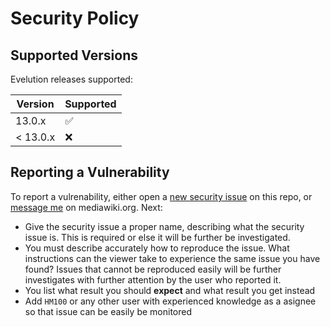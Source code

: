 # Security Policy

## Supported Versions

Evelution releases supported:

| Version    | Supported          |
| ---------- | ------------------ |
| 13.0.x     | :white_check_mark: |
| < 13.0.x   | :x:                |

## Reporting a Vulnerability

To report a vulrenability, either open a [new security issue](https://github.com/AWikia/SkinEvelution/security/advisories/new) on this repo, or [message me](https://www.mediawiki.org/wiki/Special:EmailUser/Giorgos456) on mediawiki.org. Next:
- Give the security issue a proper name, describing what the security issue is. This is required or else it will be further be investigated.
- You must describe accurately how to reproduce the issue. What instructions can the viewer take to experience the same issue you have found? Issues that cannot be reproduced easily will be further investigates with further attention by the user who reported it.
- You list what result you should **expect** and what result you get instead
- Add ``HM100`` or any other user with experienced knowledge as a asignee so that issue can be easily be monitored
